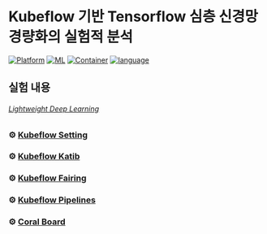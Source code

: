 # Kubeflow 기반 Tensorflow 심층 신경망 경량화의 실험적 분석

 [![Platform](https://img.shields.io/badge/Platform-Kubeflow-blue?logo=Kubeflow)](https://www.kubeflow.org/) [![ML](https://img.shields.io/badge/ML-tensorflow-orange?logo=tensorflow)](https://www.tensorflow.org/?hl=ko) [![Container](https://img.shields.io/badge/language-Docker-red?logo=docker)](https://www.docker.com/) [![language](https://img.shields.io/badge/language-Python-green?logo=python)](https://www.python.org/) 

## 실험 내용
###### [Lightweight Deep Learning](https://github.com/Juyoung4/tensorflow_api/tree/master/Lightweight%20Deep%20Learning)

### ⚙ [Kubeflow Setting](https://github.com/Juyoung4/tensorflow_api/tree/master/Lightweight%20Deep%20Learning)

### ⚙ [Kubeflow Katib](https://github.com/Juyoung4/tensorflow_api/tree/master/Lightweight%20Deep%20Learning)

### ⚙ [Kubeflow Fairing](https://github.com/Juyoung4/tensorflow_api/tree/master/Lightweight%20Deep%20Learning)

### ⚙ [Kubeflow Pipelines](https://github.com/Juyoung4/tensorflow_api/tree/master/Lightweight%20Deep%20Learning)

### ⚙ [Coral Board](https://github.com/Juyoung4/tensorflow_api/tree/master/Lightweight%20Deep%20Learning)
